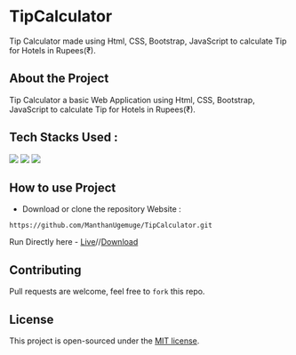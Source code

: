 # TipCalculator
Tip Calculator made using Html, CSS, Bootstrap, JavaScript to calculate Tip for Hotels in Rupees(₹).

## About the Project

Tip Calculator a basic Web Application using Html, CSS, Bootstrap, JavaScript to calculate Tip for Hotels in Rupees(₹).

## Tech Stacks Used :

<a target="_blank" href="https://www.w3schools.com/html/default.asp"><img src="https://img.shields.io/badge/html5%20-%23E34F26.svg?&style=for-the-badge&logo=html5&logoColor=white"></img></a>
<a target="_blank" href="https://www.w3schools.com/css/default.asp"><img src="https://img.shields.io/badge/css3%20-%231572B6.svg?&style=for-the-badge&logo=css3&logoColor=white"></img></a>
<a target="_blank" href="https://www.w3schools.com/js/default.asp"><img src="https://img.shields.io/badge/javascript%20-%23323330.svg?&style=for-the-badge&logo=javascript&logoColor=%23F7DF1E"></img></a>

## How to use Project

- Download or clone the repository Website : 
```
https://github.com/ManthanUgemuge/TipCalculator.git
```
Run Directly here - [Live](https://manthanugemuge.github.io/TipCalculator/)//[Download](https://github.com/ManthanUgemuge/TipCalculator/archive/refs/heads/main.zip)

## Contributing
Pull requests are welcome, feel free to ```fork``` this repo.

## License
This project is open-sourced under the [MIT license]().

